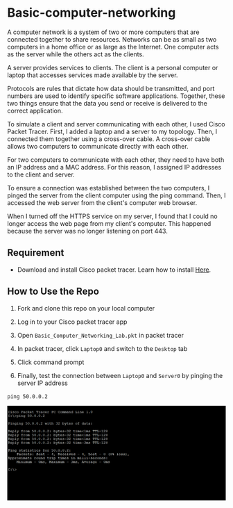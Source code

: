 # Basic-computer-networking

A computer network is a system of two or more computers that are connected together to share resources. Networks can be as small as two computers in a home office or as large as the Internet. One computer acts as the server while the others act as the clients.

A server provides services to clients. The client is a personal computer or laptop that accesses services made available by the server.

Protocols are rules that dictate how data should be transmitted, and port numbers are used to identify specific software applications. Together, these two things ensure that the data you send or receive is delivered to the correct application.

To simulate a client and server communicating with each other, I used Cisco Packet Tracer. First, I added a laptop and a server to my topology. Then, I connected them together using a cross-over cable. A cross-over cable allows two computers to communicate directly with each other.

For two computers to communicate with each other, they need to have both an IP address and a MAC address. For this reason, I assigned IP addresses to the client and server.

To ensure a connection was established between the two computers, I pinged the server from the client computer using the ping command. Then, I accessed the web server from the client's computer web browser.

When I turned off the HTTPS service on my server, I found that I could no longer access the web page from my client's computer. This happened because the server was no longer listening on port 443.

## Requirement

- Download and install Cisco packet tracer. Learn how to install [Here](https://www.packettracernetwork.com/download/download-packet-tracer.html#:~:text=Log%20in%20to%20Cisco%20Netacad,to%20discover%20the%20software%20features.). 

## How to Use the Repo

1) Fork and clone this repo on your local computer

2) Log in to your Cisco packet tracer app

3) Open `Basic_Computer_Networking_Lab.pkt` in packet tracer

4) In packet tracer, click `Laptop0` and switch to the `Desktop` tab

5) Click command prompt

6) Finally, test the connection between `Laptop0` and `Server0` by pinging the server IP address
```
ping 50.0.0.2

```
![Image!](image_001.png)
